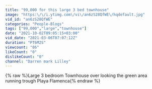 ```yaml
---
title: "99,000 for this large 3 bed townhouse"
image: "https:\/\/i.ytimg.com\/vi\/an6zS28QfWE\/hqdefault.jpg"
vid_id: "an6zS28QfWE"
categories: "People-Blogs"
tags: ["99,000","large","townhouse"]
date: "2021-10-02T09:05:15+03:00"
vid_date: "2021-03-06T07:07:12Z"
duration: "PT6M2S"
viewcount: "86"
likeCount: "0"
dislikeCount: "0"
channel: "Darren mark Lilley"
---
```

{% raw %}Large 3 bedroom Townhouse over looking the green area running trough Playa Flamenca{% endraw %}
